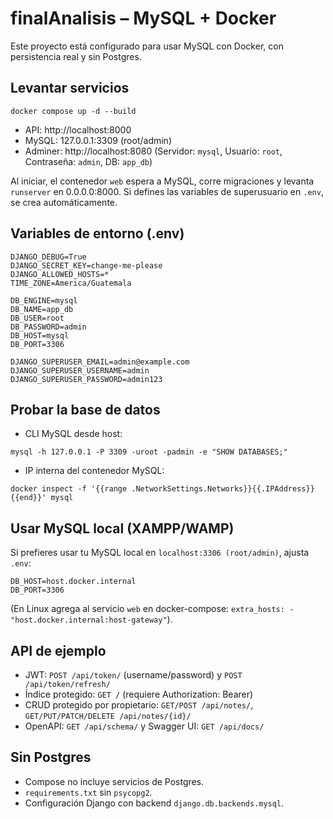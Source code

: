 ﻿# finalAnalisis – MySQL + Docker

Este proyecto está configurado para usar MySQL con Docker, con persistencia real y sin Postgres.

## Levantar servicios

```
docker compose up -d --build
```

- API: http://localhost:8000
- MySQL: 127.0.0.1:3309 (root/admin)
- Adminer: http://localhost:8080 (Servidor: `mysql`, Usuario: `root`, Contraseña: `admin`, DB: `app_db`)

Al iniciar, el contenedor `web` espera a MySQL, corre migraciones y levanta `runserver` en 0.0.0.0:8000. Si defines las variables de superusuario en `.env`, se crea automáticamente.

## Variables de entorno (.env)

```
DJANGO_DEBUG=True
DJANGO_SECRET_KEY=change-me-please
DJANGO_ALLOWED_HOSTS=*
TIME_ZONE=America/Guatemala

DB_ENGINE=mysql
DB_NAME=app_db
DB_USER=root
DB_PASSWORD=admin
DB_HOST=mysql
DB_PORT=3306

DJANGO_SUPERUSER_EMAIL=admin@example.com
DJANGO_SUPERUSER_USERNAME=admin
DJANGO_SUPERUSER_PASSWORD=admin123
```

## Probar la base de datos

- CLI MySQL desde host:

```
mysql -h 127.0.0.1 -P 3309 -uroot -padmin -e "SHOW DATABASES;"
```

- IP interna del contenedor MySQL:

```
docker inspect -f '{{range .NetworkSettings.Networks}}{{.IPAddress}}{{end}}' mysql
```

## Usar MySQL local (XAMPP/WAMP)

Si prefieres usar tu MySQL local en `localhost:3306 (root/admin)`, ajusta `.env`:

```
DB_HOST=host.docker.internal
DB_PORT=3306
```

(En Linux agrega al servicio `web` en docker-compose: `extra_hosts: - "host.docker.internal:host-gateway"`).

## API de ejemplo

- JWT: `POST /api/token/` (username/password) y `POST /api/token/refresh/`
- Índice protegido: `GET /` (requiere Authorization: Bearer)
- CRUD protegido por propietario: `GET/POST /api/notes/`, `GET/PUT/PATCH/DELETE /api/notes/{id}/`
- OpenAPI: `GET /api/schema/` y Swagger UI: `GET /api/docs/`

## Sin Postgres

- Compose no incluye servicios de Postgres.
- `requirements.txt` sin `psycopg2`.
- Configuración Django con backend `django.db.backends.mysql`.
